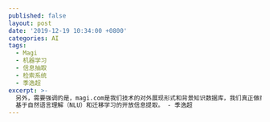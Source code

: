 ```yaml
---
published: false
layout: post
date: '2019-12-19 10:34:00 +0800'
categories: AI
tags:
  - Magi
  - 机器学习
  - 信息抽取
  - 检索系统
  - 季逸超
excerpt: >-
  另外，需要强调的是，magi.com是我们技术的对外展现形式和背景知识数据库，我们真正做商业化的是Magi背后的技术 -
  基于自然语言理解（NLU）和迁移学习的开放信息提取。 - 季逸超
---
```


